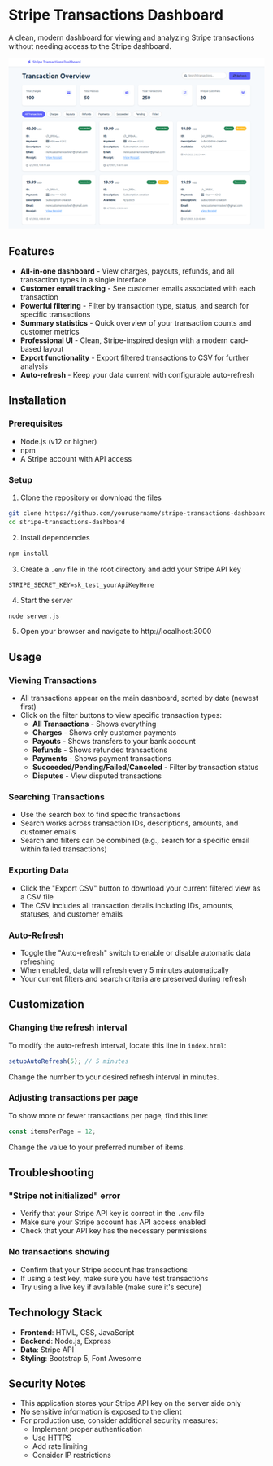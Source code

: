 # Stripe Transactions Dashboard

A clean, modern dashboard for viewing and analyzing Stripe transactions without needing access to the Stripe dashboard.

![1743477927451](image/README/1743477927451.png)

## Features

- **All-in-one dashboard** - View charges, payouts, refunds, and all transaction types in a single interface
- **Customer email tracking** - See customer emails associated with each transaction
- **Powerful filtering** - Filter by transaction type, status, and search for specific transactions
- **Summary statistics** - Quick overview of your transaction counts and customer metrics
- **Professional UI** - Clean, Stripe-inspired design with a modern card-based layout
- **Export functionality** - Export filtered transactions to CSV for further analysis
- **Auto-refresh** - Keep your data current with configurable auto-refresh

## Installation

### Prerequisites

- Node.js (v12 or higher)
- npm
- A Stripe account with API access

### Setup

1. Clone the repository or download the files

```bash
git clone https://github.com/yourusername/stripe-transactions-dashboard.git
cd stripe-transactions-dashboard
```

2. Install dependencies

```bash
npm install
```

3. Create a `.env` file in the root directory and add your Stripe API key

```
STRIPE_SECRET_KEY=sk_test_yourApiKeyHere
```

4. Start the server

```bash
node server.js
```

5. Open your browser and navigate to http://localhost:3000

## Usage

### Viewing Transactions

- All transactions appear on the main dashboard, sorted by date (newest first)
- Click on the filter buttons to view specific transaction types:
  - **All Transactions** - Shows everything
  - **Charges** - Shows only customer payments
  - **Payouts** - Shows transfers to your bank account
  - **Refunds** - Shows refunded transactions
  - **Payments** - Shows payment transactions
  - **Succeeded/Pending/Failed/Canceled** - Filter by transaction status
  - **Disputes** - View disputed transactions

### Searching Transactions

- Use the search box to find specific transactions
- Search works across transaction IDs, descriptions, amounts, and customer emails
- Search and filters can be combined (e.g., search for a specific email within failed transactions)

### Exporting Data

- Click the "Export CSV" button to download your current filtered view as a CSV file
- The CSV includes all transaction details including IDs, amounts, statuses, and customer emails

### Auto-Refresh

- Toggle the "Auto-refresh" switch to enable or disable automatic data refreshing
- When enabled, data will refresh every 5 minutes automatically
- Your current filters and search criteria are preserved during refresh

## Customization

### Changing the refresh interval

To modify the auto-refresh interval, locate this line in `index.html`:

```javascript
setupAutoRefresh(5); // 5 minutes
```

Change the number to your desired refresh interval in minutes.

### Adjusting transactions per page

To show more or fewer transactions per page, find this line:

```javascript
const itemsPerPage = 12;
```

Change the value to your preferred number of items.

## Troubleshooting

### "Stripe not initialized" error

- Verify that your Stripe API key is correct in the `.env` file
- Make sure your Stripe account has API access enabled
- Check that your API key has the necessary permissions

### No transactions showing

- Confirm that your Stripe account has transactions
- If using a test key, make sure you have test transactions
- Try using a live key if available (make sure it's secure)

## Technology Stack

- **Frontend**: HTML, CSS, JavaScript
- **Backend**: Node.js, Express
- **Data**: Stripe API
- **Styling**: Bootstrap 5, Font Awesome

## Security Notes

- This application stores your Stripe API key on the server side only
- No sensitive information is exposed to the client
- For production use, consider additional security measures:
  - Implement proper authentication
  - Use HTTPS
  - Add rate limiting
  - Consider IP restrictions
